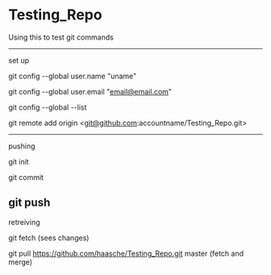# Testing_Repo
Using this to test git commands

--------------------------------------
set up

git config --global user.name "uname"

git config --global user.email "email@email.com"

git config --global --list

git remote add origin <git@github.com:accountname/Testing_Repo.git>

--------------------------------------
pushing 

git init

git commit 


git push
--------------------------------------
retreiving 

git fetch  (sees changes)

git pull <https://github.com/haasche/Testing_Repo.git> master (fetch and merge)
